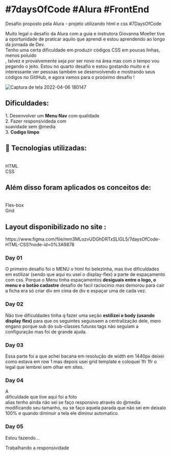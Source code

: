 <h1>#7daysOfCode    #Alura    #FrontEnd</h1>
Desafio proposto pela Alura - projeto utilizando html e css #7DaysOfCode

Muito legal o desafio da Alura com a guia e instrutora Giovanna Moeller tive a oportunidade de praticar aquilo que aprendi e estou aprendendo ao longo da jornada de Dev. <br>Tenho uma certa dificuldade em produzir códigos CSS em poucas linhas, menos poluído</br>, talvez e provalvemente seja por ser novo na área mas com o tempo vou pegando o jeito.
Estou no quarto desafio e estou gostando muito e é interessante ver pessoas também se desenvolvendo e mostrando seus códigos no GitIHub, e agora vamos para o proóximo desafio !

![Captura de tela 2022-04-06 180147](https://user-images.githubusercontent.com/63321673/162071270-744d1299-5a7e-4da7-8549-5e80e274553f.png)
<br>
<h2>Dificuldades:</h2>
1. Desenvolver um <b>Menu Nav</b> com qualidade <br>
2. Fazer responsivideda com <br>suavidade sem @media</b> <br>
3. <b>Codigo limpo</b> <br>

<h2>🚀 Tecnologias utilizadas:</h2>
<br>HTML</b>
<br>CSS</b>

<h2>Além disso foram aplicados os conceitos de:</h2>
<br>Flex-box</b>
<br>Grid</b>

<h2>Layout disponibilizado no site :</h2>
https://www.figma.com/file/mm3MLozvUDGhDRTxSLlGL5/7daysOfCode-HTML-CSS?node-id=0%3A9878

<h3>Day 01</h3>
O primeiro desafio foi o MENU o html foi belezinha, mas tive dificuldades em estilizar (sendo que aqui eu usei o display-flex) a parte de espaçamento com css. Porque o Menu tinha espaçamentos <b>desiguais entre o logo, o menu e o botão cadastre</b> desafio de facil raciocinio mas demorou para cair a ficha era só criar div em cima de div e espaçar uma de cada vez.

<h3>Day 02</h3>
Não tive dificuldades tinha q fazer uma seção <b>estilizei o body (usando display flex)</b> para que os seguintes seguissem a centralização dele, mero engano porque sub do sub-classes futuras tags não seguiam a configuração mas foi de grande ajuda.

<h3>Day 03</h3>
Essa parte foi a que achei bacana em resolução de width em 1440px deixei como estava em row 1 mas depois usei grid template e coloquei 1fr 1fr o legal que lembrei sem olhar em sites.

<h3>Day 04</h3>
A <br>dificuldade que tive aqui foi a foto</br> alias tenho ainda não sei se faço responsivo através do @media modificando seu tamanho, ou se faço aquela parada que não sei em deixalo 100% e quando diminuir a tela ele diminui automatico.

<h3>Day 05</h3>
Estou fazendo...


Trabalhando a responsividade
